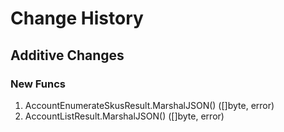 # Change History

## Additive Changes

### New Funcs

1. AccountEnumerateSkusResult.MarshalJSON() ([]byte, error)
1. AccountListResult.MarshalJSON() ([]byte, error)
